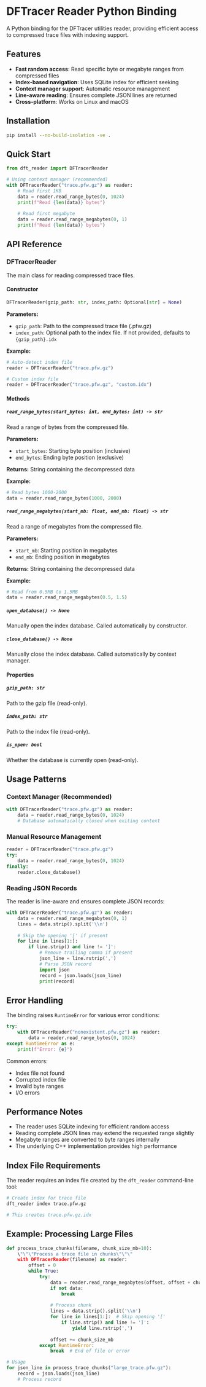 # DFTracer Reader Python Binding

A Python binding for the DFTracer utilities reader, providing efficient access to compressed trace files with indexing support.

## Features

- **Fast random access**: Read specific byte or megabyte ranges from compressed files
- **Index-based navigation**: Uses SQLite index for efficient seeking
- **Context manager support**: Automatic resource management
- **Line-aware reading**: Ensures complete JSON lines are returned
- **Cross-platform**: Works on Linux and macOS

## Installation

```bash
pip install --no-build-isolation -ve .
```

## Quick Start

```python
from dft_reader import DFTracerReader

# Using context manager (recommended)
with DFTracerReader("trace.pfw.gz") as reader:
    # Read first 1KB
    data = reader.read_range_bytes(0, 1024)
    print(f"Read {len(data)} bytes")
    
    # Read first megabyte
    data = reader.read_range_megabytes(0, 1)
    print(f"Read {len(data)} bytes")
```

## API Reference

### DFTracerReader

The main class for reading compressed trace files.

#### Constructor

```python
DFTracerReader(gzip_path: str, index_path: Optional[str] = None)
```

**Parameters:**
- `gzip_path`: Path to the compressed trace file (.pfw.gz)
- `index_path`: Optional path to the index file. If not provided, defaults to `{gzip_path}.idx`

**Example:**
```python
# Auto-detect index file
reader = DFTracerReader("trace.pfw.gz")

# Custom index file
reader = DFTracerReader("trace.pfw.gz", "custom.idx")
```

#### Methods

##### `read_range_bytes(start_bytes: int, end_bytes: int) -> str`

Read a range of bytes from the compressed file.

**Parameters:**
- `start_bytes`: Starting byte position (inclusive)
- `end_bytes`: Ending byte position (exclusive)

**Returns:** String containing the decompressed data

**Example:**
```python
# Read bytes 1000-2000
data = reader.read_range_bytes(1000, 2000)
```

##### `read_range_megabytes(start_mb: float, end_mb: float) -> str`

Read a range of megabytes from the compressed file.

**Parameters:**
- `start_mb`: Starting position in megabytes
- `end_mb`: Ending position in megabytes

**Returns:** String containing the decompressed data

**Example:**
```python
# Read from 0.5MB to 1.5MB
data = reader.read_range_megabytes(0.5, 1.5)
```

##### `open_database() -> None`

Manually open the index database. Called automatically by constructor.

##### `close_database() -> None`

Manually close the index database. Called automatically by context manager.

#### Properties

##### `gzip_path: str`

Path to the gzip file (read-only).

##### `index_path: str`

Path to the index file (read-only).

##### `is_open: bool`

Whether the database is currently open (read-only).

## Usage Patterns

### Context Manager (Recommended)

```python
with DFTracerReader("trace.pfw.gz") as reader:
    data = reader.read_range_bytes(0, 1024)
    # Database automatically closed when exiting context
```

### Manual Resource Management

```python
reader = DFTracerReader("trace.pfw.gz")
try:
    data = reader.read_range_bytes(0, 1024)
finally:
    reader.close_database()
```

### Reading JSON Records

The reader is line-aware and ensures complete JSON records:

```python
with DFTracerReader("trace.pfw.gz") as reader:
    data = reader.read_range_megabytes(0, 1)
    lines = data.strip().split('\\n')
    
    # Skip the opening '[' if present
    for line in lines[1:]:
        if line.strip() and line != ']':
            # Remove trailing comma if present
            json_line = line.rstrip(',')
            # Parse JSON record
            import json
            record = json.loads(json_line)
            print(record)
```

## Error Handling

The binding raises `RuntimeError` for various error conditions:

```python
try:
    with DFTracerReader("nonexistent.pfw.gz") as reader:
        data = reader.read_range_bytes(0, 1024)
except RuntimeError as e:
    print(f"Error: {e}")
```

Common errors:
- Index file not found
- Corrupted index file
- Invalid byte ranges
- I/O errors

## Performance Notes

- The reader uses SQLite indexing for efficient random access
- Reading complete JSON lines may extend the requested range slightly
- Megabyte ranges are converted to byte ranges internally
- The underlying C++ implementation provides high performance

## Index File Requirements

The reader requires an index file created by the `dft_reader` command-line tool:

```bash
# Create index for trace file
dft_reader index trace.pfw.gz

# This creates trace.pfw.gz.idx
```

## Example: Processing Large Files

```python
def process_trace_chunks(filename, chunk_size_mb=10):
    \"\"\"Process a trace file in chunks\"\"\"
    with DFTracerReader(filename) as reader:
        offset = 0
        while True:
            try:
                data = reader.read_range_megabytes(offset, offset + chunk_size_mb)
                if not data:
                    break
                    
                # Process chunk
                lines = data.strip().split('\\n')
                for line in lines[1:]:  # Skip opening '['
                    if line.strip() and line != ']':
                        yield line.rstrip(',')
                        
                offset += chunk_size_mb
            except RuntimeError:
                break  # End of file or error

# Usage
for json_line in process_trace_chunks("large_trace.pfw.gz"):
    record = json.loads(json_line)
    # Process record
```
